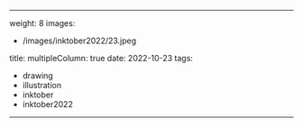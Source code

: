 
---
weight: 8
images:
- /images/inktober2022/23.jpeg

title:
multipleColumn: true
date: 2022-10-23
tags:
- drawing
- illustration
- inktober
- inktober2022
---


